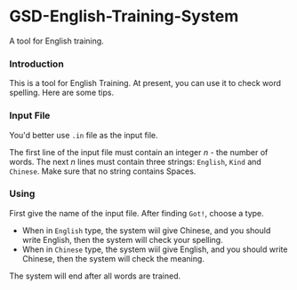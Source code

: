 # GSD-English-Training-System

A tool for English training. 

### Introduction

This is a tool for English Training. At present, you can use it to check word spelling. Here are some tips. 

### Input File

You'd better use `.in` file as the input file.

The first line of the input file must contain an integer $n$ - the number of words. The next $n$ lines must contain three strings: `English`, `Kind` and `Chinese`. Make sure that no string contains Spaces. 

### Using

First give the name of the input file. After finding `Got!`, choose a type. 

- When in `English` type, the system wiil give Chinese, and you should write English, then the system will check your spelling.
- When in `Chinese` type, the system wiil give English, and you should write Chinese, then the system will check the meaning.

The system will end after all words are trained. 
